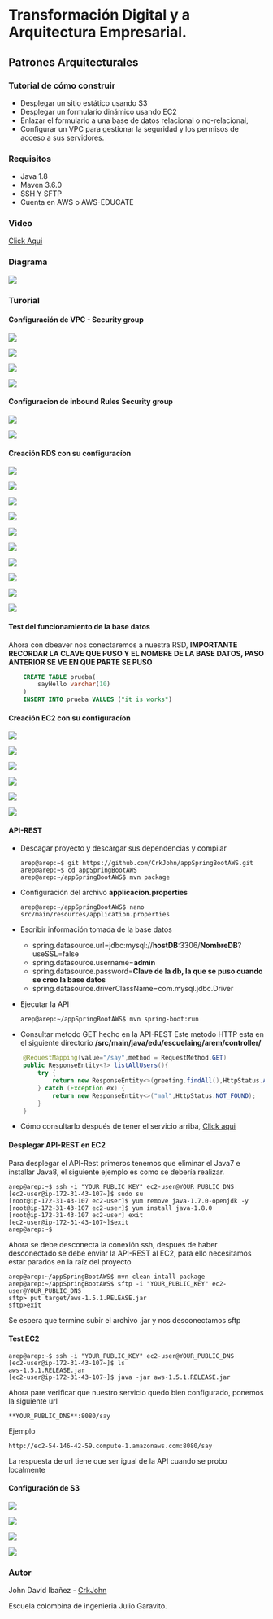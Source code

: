 # Transformación Digital y a Arquitectura Empresarial.
##   Patrones Arquitecturales

### Tutorial de cómo construir
*  Desplegar un sitio estático usando S3
*   Desplegar un formulario dinámico usando EC2
*   Enlazar el formulario a una base de datos relacional o no-relacional, 
*   Configurar un VPC para gestionar la seguridad y los permisos de acceso a sus servidores. 

### Requisitos 
*   Java 1.8
*   Maven 3.6.0
*   SSH Y SFTP
*   Cuenta en AWS o AWS-EDUCATE

### Video

[Click Aqui](https://www.youtube.com/watch?v=-OzxeoqP9KA&feature=youtu.be)

### Diagrama
![](https://github.com/CrkJohn/EC2-S3-RDS/blob/master/img/diagram.png)

### Turorial

#### Configuración de VPC - Security group

![](https://github.com/CrkJohn/EC2-S3-RDS/blob/master/img/vpc.png)

![](https://github.com/CrkJohn/EC2-S3-RDS/blob/master/img/left.png)

![](https://github.com/CrkJohn/EC2-S3-RDS/blob/master/img/listandcreate.png)

![](https://github.com/CrkJohn/EC2-S3-RDS/blob/master/img/createSecurity.png)

#### Configuracion de inbound Rules Security group

![](https://github.com/CrkJohn/EC2-S3-RDS/blob/master/img/editRules.png)

![](https://github.com/CrkJohn/EC2-S3-RDS/blob/master/img/rules.png)


#### Creación RDS con su configuracíon

![](https://github.com/CrkJohn/EC2-S3-RDS/blob/master/img/rdsbuscador.png)

![](https://github.com/CrkJohn/EC2-S3-RDS/blob/master/img/createDB.png)

![](https://github.com/CrkJohn/EC2-S3-RDS/blob/master/img/mysql.png)

![](https://github.com/CrkJohn/EC2-S3-RDS/blob/master/img/templates.png)

![](https://github.com/CrkJohn/EC2-S3-RDS/blob/master/img/password.png)

![](https://github.com/CrkJohn/EC2-S3-RDS/blob/master/img/accebilty.png)

![](https://github.com/CrkJohn/EC2-S3-RDS/blob/master/img/vpconfig.png)

![](https://github.com/CrkJohn/EC2-S3-RDS/blob/master/img/name.png)

![](https://github.com/CrkJohn/EC2-S3-RDS/blob/master/img/dbcreated.png)

![](https://github.com/CrkJohn/EC2-S3-RDS/blob/master/img/endPoint.png)


#### Test del funcionamiento de la base datos

Ahora con dbeaver nos conectaremos a nuestra RSD, **IMPORTANTE RECORDAR LA CLAVE QUE PUSO Y EL NOMBRE DE LA BASE DATOS, PASO ANTERIOR SE VE EN QUE PARTE SE PUSO**

```SQL
    CREATE TABLE prueba(
        sayHello varchar(10)
    )
    INSERT INTO prueba VALUES ("it is works")
```

#### Creación EC2 con su configuracíon

![](https://github.com/CrkJohn/EC2-S3-RDS/blob/master/img/ec2.png)

![](https://github.com/CrkJohn/EC2-S3-RDS/blob/master/img/createec2.png)

![](https://github.com/CrkJohn/EC2-S3-RDS/blob/master/img/ubuntu.png)

![](https://github.com/CrkJohn/EC2-S3-RDS/blob/master/img/configuracion.png)

![](https://github.com/CrkJohn/EC2-S3-RDS/blob/master/img/conexion.png)

![](https://github.com/CrkJohn/EC2-S3-RDS/blob/master/img/connect.png)


#### API-REST
*   Descagar proyecto y descargar sus dependencias y compilar
    ```console
    arep@arep:~$ git https://github.com/CrkJohn/appSpringBootAWS.git
    arep@arep:~$ cd appSpringBootAWS 
    arep@arep:~/appSpringBootAWS$ mvn package
    ```
* Configuración del archivo **applicacion.properties**
    ```console
    arep@arep:~/appSpringBootAWS$ nano src/main/resources/application.properties
    ```
* Escribir información tomada de la base datos
    
    *   spring.datasource.url=jdbc:mysql://**hostDB**:3306/**NombreDB**?useSSL=false
    * spring.datasource.username=**admin**
    * spring.datasource.password=**Clave de la db, la que se puso cuando se creo la base datos**
    * spring.datasource.driverClassName=com.mysql.jdbc.Driver
*   Ejecutar la API
    ```console
    arep@arep:~/appSpringBootAWS$ mvn spring-boot:run
    ```
* Consultar metodo GET hecho en la API-REST
Este metodo HTTP esta en el siguiente directorio **/src/main/java/edu/escuelaing/arem/controller/**
```java
    @RequestMapping(value="/say",method = RequestMethod.GET)
	public ResponseEntity<?> listAllUsers(){
	    try {
	        return new ResponseEntity<>(greeting.findAll(),HttpStatus.ACCEPTED);
	    } catch (Exception ex) {
	        return new ResponseEntity<>("mal",HttpStatus.NOT_FOUND);
	    }
    }
```

* Cómo consultarlo después de tener el servicio arriba, [Click aqui](http://localhost:8080/say)



#### Desplegar API-REST en EC2

Para desplegar el  API-Rest primeros tenemos que eliminar el Java7 e installar Java8, el siguiente ejemplo es como se debería realizar.

```console
arep@arep:~$ ssh -i "YOUR_PUBLIC_KEY" ec2-user@YOUR_PUBLIC_DNS
[ec2-user@ip-172-31-43-107~]$ sudo su 
[root@ip-172-31-43-107 ec2-user]$ yum remove java-1.7.0-openjdk -y
[root@ip-172-31-43-107 ec2-user]$ yum install java-1.8.0
[root@ip-172-31-43-107 ec2-user] exit
[ec2-user@ip-172-31-43-107~]$exit 
arep@arep:~$
```

Ahora se debe desconecta la conexión ssh, después de haber desconectado se debe enviar la API-REST al EC2, para ello necesitamos estar parados en la raíz del proyecto


```console
arep@arep:~/appSpringBootAWS$ mvn clean intall package
arep@arep:~/appSpringBootAWS$ sftp -i "YOUR_PUBLIC_KEY" ec2-user@YOUR_PUBLIC_DNS
sftp> put target/aws-1.5.1.RELEASE.jar
sftp>exit
```
Se espera que termine subir el archivo .jar y nos desconectamos sftp

#### Test EC2
```console
arep@arep:~$ ssh -i "YOUR_PUBLIC_KEY" ec2-user@YOUR_PUBLIC_DNS
[ec2-user@ip-172-31-43-107~]$ ls 
aws-1.5.1.RELEASE.jar
[ec2-user@ip-172-31-43-107~]$ java -jar aws-1.5.1.RELEASE.jar
```

Ahora pare verificar que nuestro servicio quedo bien configurado, ponemos la siguiente url
```
**YOUR_PUBLIC_DNS**:8080/say
```
Ejemplo 
```
http://ec2-54-146-42-59.compute-1.amazonaws.com:8080/say
```
La respuesta de url tiene que ser igual de la API cuando se probo localmente


#### Configuración de S3

![](https://github.com/CrkJohn/EC2-S3-RDS/blob/master/img/createbucket.png)

![](https://github.com/CrkJohn/EC2-S3-RDS/blob/master/img/confibucket.png)

![](https://github.com/CrkJohn/EC2-S3-RDS/blob/master/img/cargar.png)

![](https://github.com/CrkJohn/EC2-S3-RDS/blob/master/img/public.png)



### Autor

John David Ibañez - [CrkJohn](https://github.com/CrkJohn)

Escuela colombina de ingenieria Julio Garavito. 






